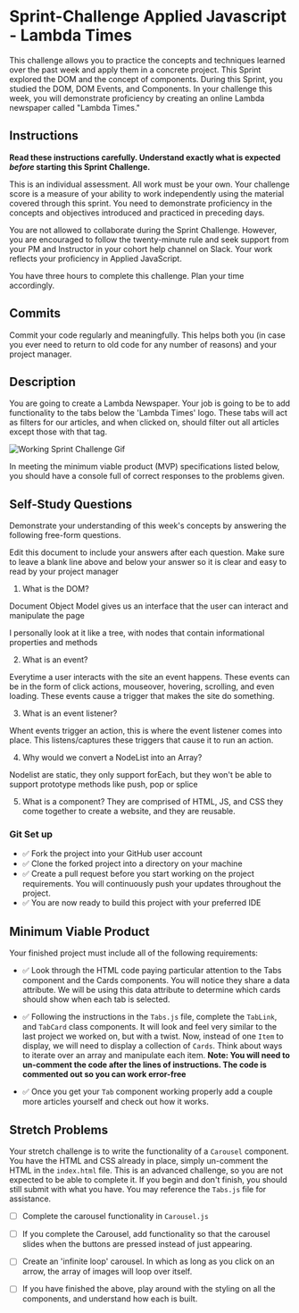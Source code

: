 # Sprint-Challenge Applied Javascript - Lambda Times

This challenge allows you to practice the concepts and techniques learned over the past week and apply them in a concrete project. This Sprint explored the DOM and the concept of components. During this Sprint, you studied the DOM, DOM Events, and Components. In your challenge this week, you will demonstrate proficiency by creating an online Lambda newspaper called "Lambda Times."

## Instructions

**Read these instructions carefully. Understand exactly what is expected _before_ starting this Sprint Challenge.**

This is an individual assessment. All work must be your own. Your challenge score is a measure of your ability to work independently using the material covered through this sprint. You need to demonstrate proficiency in the concepts and objectives introduced and practiced in preceding days.

You are not allowed to collaborate during the Sprint Challenge. However, you are encouraged to follow the twenty-minute rule and seek support from your PM and Instructor in your cohort help channel on Slack. Your work reflects your proficiency in Applied JavaScript.

You have three hours to complete this challenge. Plan your time accordingly.

## Commits

Commit your code regularly and meaningfully. This helps both you (in case you ever need to return to old code for any number of reasons) and your project manager.

## Description

You are going to create a Lambda Newspaper. Your job is going to be to add functionality to the tabs below the 'Lambda Times' logo. These tabs will act as filters for our articles, and when clicked on, should filter out all articles except those with that tag.

![Working Sprint Challenge Gif](./Sprint-Challenge.gif 'Example of working project')

In meeting the minimum viable product (MVP) specifications listed below, you should have a console full of correct responses to the problems given.

## Self-Study Questions

Demonstrate your understanding of this week's concepts by answering the following free-form questions.

Edit this document to include your answers after each question. Make sure to leave a blank line above and below your answer so it is clear and easy to read by your project manager

1. What is the DOM?

Document Object Model gives us an interface that the user can interact and manipulate the page

I personally look at it like a tree, with nodes that contain informational properties and methods

2. What is an event?

Everytime a user interacts with the site an event happens. These events can be in the form of click actions, mouseover, hovering, scrolling, and even loading. These events cause a trigger that makes the site do something.

3. What is an event listener?

Whent events trigger an action, this is where the event listener comes into place. This listens/captures these triggers that cause it to run an action.

4. Why would we convert a NodeList into an Array?

Nodelist are static, they only support forEach, but they won't be able to support prototype methods like push, pop or splice

5. What is a component?
They are comprised of HTML, JS, and CSS they come together to create a website, and they are reusable.


### Git Set up

* :white_check_mark: Fork the project into your GitHub user account
* :white_check_mark: Clone the forked project into a directory on your machine
* :white_check_mark: Create a pull request before you start working on the project requirements.  You will continuously push your updates throughout the project.
* :white_check_mark: You are now ready to build this project with your preferred IDE

## Minimum Viable Product

Your finished project must include all of the following requirements:

* :white_check_mark: Look through the HTML code paying particular attention to the Tabs component and the Cards components. You will notice they share a data attribute. We will be using this data attribute to determine which cards should show when each tab is selected.

* :white_check_mark: Following the instructions in the `Tabs.js` file, complete the `TabLink`, and `TabCard` class components. It will look and feel very similar to the last project we worked on, but with a twist. Now, instead of one `Item` to display, we will need to display a collection of `Cards`. Think about ways to iterate over an array and manipulate each item.  **Note: You will need to un-comment the code after the lines of instructions.  The code is commented out so you can work error-free**

* :white_check_mark: Once you get your `Tab` component working properly add a couple more articles yourself and check out how it works.

## Stretch Problems

Your stretch challenge is to write the functionality of a `Carousel` component. You have the HTML and CSS already in place, simply un-comment the HTML in the `index.html` file. This is an advanced challenge, so you are not expected to be able to complete it. If you begin and don't finish, you should still submit with what you have. You may reference the `Tabs.js` file for assistance.

* [ ] Complete the carousel functionality in `Carousel.js`

* [ ] If you complete the Carousel, add functionality so that the carousel slides when the buttons are pressed instead of just appearing.

* [ ] Create an 'infinite loop' carousel. In which as long as you click on an arrow, the array of images will loop over itself.

* [ ] If you have finished the above, play around with the styling on all the components, and understand how each is built.

